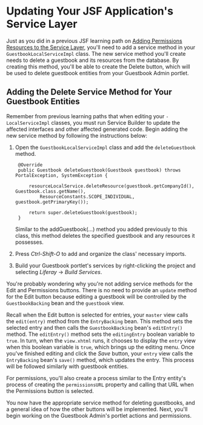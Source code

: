 # Updating Your JSF Application's Service Layer [](id=updating-your-jsf-applications-service-layer)

Just as you did in a previous JSF learning path on
[Adding Permissions Resources to the Service Layer](/develop/learning-paths/jsf/-/knowledge_base/jsf/adding-permissions-resources-to-the-service-layer),
you'll need to add a service method in your `GuestbookLocalServiceImpl` class.
The new service method you'll create needs to delete a guestbook and its
resources from the database. By creating this method, you'll be able to create
the Delete button, which will be used to delete guestbook entities from your
Guestbook Admin portlet. 

## Adding the Delete Service Method for Your Guestbook Entities [](id=adding-the-delete-service-method-for-your-guestbook-entities)

Remember from previous learning paths that when editing your `-LocalServiceImpl`
classes, you must run Service Builder to update the affected interfaces and
other affected generated code. Begin adding the new service method by following
the instructions below: 

1. Open the `GuestbookLocalServiceImpl` class and add the `deleteGuestbook`
   method. 

        @Override
        public Guestbook deleteGuestbook(Guestbook guestbook) throws PortalException, SystemException {

            resourceLocalService.deleteResource(guestbook.getCompanyId(), Guestbook.class.getName(),
                ResourceConstants.SCOPE_INDIVIDUAL, guestbook.getPrimaryKey());

            return super.deleteGuestbook(guestbook);
        }

    Similar to the addGuestbook(...) method you added previously to this class,
    this method deletes the specified guestbook and any resources it possesses. 

2. Press *Ctrl-Shift-O* to add and organize the class' necessary imports. 

3. Build your Guestbook portlet's services by right-clicking the project and
   selecting *Liferay* &rarr; *Build Services*. 


You're probably wondering why you're not adding service methods for the Edit and
Permissions buttons. There is no need to provide an `update` method for the Edit
button because editing a guestbook will be controlled by the `GuestbookBacking`
bean and the `guestbook` view. 

Recall when the Edit button is selected for entries, your `master` view calls
the `edit(entry)` method from the `EntryBacking` bean. This method sets the
selected entry and then calls the `GuestbookBacking` bean's `editEntry()`
method. The `editEntry()` method sets the `editingEntry` boolean variable to
`true`. In turn, when the `view.xhtml` runs, it chooses to display the `entry`
view when this boolean variable is `true`, which brings up the editing menu.
Once you've finished editing and click the *Save* button, your `entry` view
calls the `EntryBacking` bean's `save()` method, which updates the entry. This
process will be followed similarly with guestbook entities. 

For permissions, you'll also create a process similar to the Entry entity's
process of creating the `permissionsURL` property and calling that URL when the
Permissions button is selected. 

You now have the appropriate service method for deleting guestbooks, and a
general idea of how the other buttons will be implemented. Next, you'll begin
working on the Guestbook Admin's portlet actions and permissions. 
